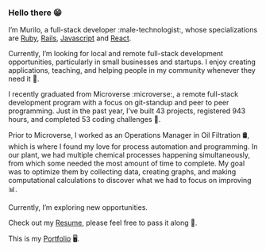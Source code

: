 ### Hello there :grin:

I’m Murilo, a full-stack developer :male-technologist:, whose specializations are [Ruby](https://www.ruby-lang.org/en/), [Rails](https://rubyonrails.org/), [Javascript](https://www.javascript.com/) and [React](https://reactjs.org/).

Currently, I’m looking for local and remote full-stack development opportunities, particularly in small businesses and startups. I enjoy creating applications, teaching, and helping people in my community whenever they need it :handshake:.

I recently graduated from Microverse :microverse:, a remote full-stack development program with a focus on git-standup and peer to peer programming. Just in the past year, I’ve built 43 projects, registered 943 hours, and completed 53 coding challenges :muscle:. 

Prior to Microverse, I worked as an Operations Manager in Oil Filtration :oil_drum:, which is where I found my love for process automation and programming. In our plant, we had multiple chemical processes happening simultaneously, from which some needed the most amount of time to complete. My goal was to optimize them by collecting data, creating graphs, and making computational calculations to discover what we had to focus on improving :bar_chart:. 

Currently, I’m exploring new opportunities. 

Check out my [Resume](https://github.com/MuriloRoque/MuriloRoque/blob/master/Murilo%20Roque%20-%20Resume.pdf), please feel free to pass it along :scroll:.

This is my [Portfolio](https://www.muriloroque.com.br/) :desktop_computer:.
